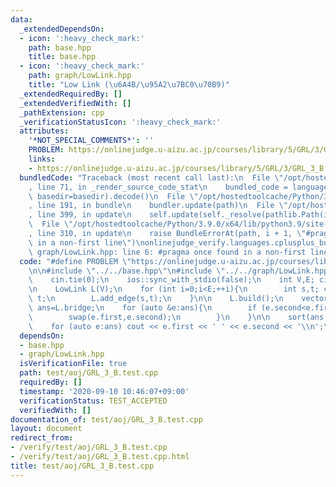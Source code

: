 ```yaml
---
data:
  _extendedDependsOn:
  - icon: ':heavy_check_mark:'
    path: base.hpp
    title: base.hpp
  - icon: ':heavy_check_mark:'
    path: graph/LowLink.hpp
    title: "Low Link (\u6A4B/\u95A2\u7BC0\u70B9)"
  _extendedRequiredBy: []
  _extendedVerifiedWith: []
  _pathExtension: cpp
  _verificationStatusIcon: ':heavy_check_mark:'
  attributes:
    '*NOT_SPECIAL_COMMENTS*': ''
    PROBLEM: https://onlinejudge.u-aizu.ac.jp/courses/library/5/GRL/3/GRL_3_B
    links:
    - https://onlinejudge.u-aizu.ac.jp/courses/library/5/GRL/3/GRL_3_B
  bundledCode: "Traceback (most recent call last):\n  File \"/opt/hostedtoolcache/Python/3.9.0/x64/lib/python3.9/site-packages/onlinejudge_verify/documentation/build.py\"\
    , line 71, in _render_source_code_stat\n    bundled_code = language.bundle(stat.path,\
    \ basedir=basedir).decode()\n  File \"/opt/hostedtoolcache/Python/3.9.0/x64/lib/python3.9/site-packages/onlinejudge_verify/languages/cplusplus.py\"\
    , line 191, in bundle\n    bundler.update(path)\n  File \"/opt/hostedtoolcache/Python/3.9.0/x64/lib/python3.9/site-packages/onlinejudge_verify/languages/cplusplus_bundle.py\"\
    , line 399, in update\n    self.update(self._resolve(pathlib.Path(included), included_from=path))\n\
    \  File \"/opt/hostedtoolcache/Python/3.9.0/x64/lib/python3.9/site-packages/onlinejudge_verify/languages/cplusplus_bundle.py\"\
    , line 310, in update\n    raise BundleErrorAt(path, i + 1, \"#pragma once found\
    \ in a non-first line\")\nonlinejudge_verify.languages.cplusplus_bundle.BundleErrorAt:\
    \ graph/LowLink.hpp: line 6: #pragma once found in a non-first line\n"
  code: "#define PROBLEM \"https://onlinejudge.u-aizu.ac.jp/courses/library/5/GRL/3/GRL_3_B\"\
    \n\n#include \"../../base.hpp\"\n#include \"../../graph/LowLink.hpp\"\n\nint main(){\n\
    \    cin.tie(0);\n    ios::sync_with_stdio(false);\n    int V,E; cin >> V >> E;\n\
    \n    LowLink L(V);\n    for (int i=0;i<E;++i){\n        int s,t; cin >> s >>\
    \ t;\n        L.add_edge(s,t);\n    }\n\n    L.build();\n    vector<pair<int,int>>\
    \ ans=L.bridge;\n    for (auto &e:ans){\n        if (e.second<e.first){\n    \
    \        swap(e.first,e.second);\n        }\n    }\n\n    sort(ans.begin(),ans.end());\n\
    \    for (auto e:ans) cout << e.first << ' ' << e.second << '\\n';\n}"
  dependsOn:
  - base.hpp
  - graph/LowLink.hpp
  isVerificationFile: true
  path: test/aoj/GRL_3_B.test.cpp
  requiredBy: []
  timestamp: '2020-09-10 10:46:07+09:00'
  verificationStatus: TEST_ACCEPTED
  verifiedWith: []
documentation_of: test/aoj/GRL_3_B.test.cpp
layout: document
redirect_from:
- /verify/test/aoj/GRL_3_B.test.cpp
- /verify/test/aoj/GRL_3_B.test.cpp.html
title: test/aoj/GRL_3_B.test.cpp
---
```

